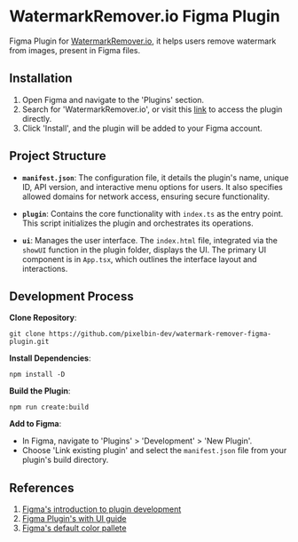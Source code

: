 # WatermarkRemover.io Figma Plugin

Figma Plugin for [WatermarkRemover.io](WatermarkRemover.io), it helps users remove watermark from images, present in Figma files.

## Installation

1. Open Figma and navigate to the 'Plugins' section.
2. Search for 'WatermarkRemover.io', or visit this [link]() to access the plugin directly.
3. Click 'Install', and the plugin will be added to your Figma account.

## Project Structure

- **`manifest.json`**: The configuration file, it details the plugin's name, unique ID, API version, and interactive menu options for users. It also specifies allowed domains for network access, ensuring secure functionality.

- **`plugin`**: Contains the core functionality with `index.ts` as the entry point. This script initializes the plugin and orchestrates its operations.

- **`ui`**: Manages the user interface. The `index.html` file, integrated via the `showUI` function in the plugin folder, displays the UI. The primary UI component is in `App.tsx`, which outlines the interface layout and interactions.

## Development Process

**Clone Repository**:

    git clone https://github.com/pixelbin-dev/watermark-remover-figma-plugin.git

**Install Dependencies**:

    npm install -D

**Build the Plugin**:

    npm run create:build

**Add to Figma**:

- In Figma, navigate to 'Plugins' > 'Development' > 'New Plugin'.
- Choose 'Link existing plugin' and select the `manifest.json` file from your plugin's build directory.

## References

1. [Figma's introduction to plugin development](https://www.figma.com/plugin-docs/intro/)
2. [Figma Plugin's with UI guide](https://github.com/thomas-lowry/figma-plugin-ds?tab=readme-ov-file#checkbox)
3. [Figma's default color pallete](https://www.figma.com/plugin-docs/css-variables)
